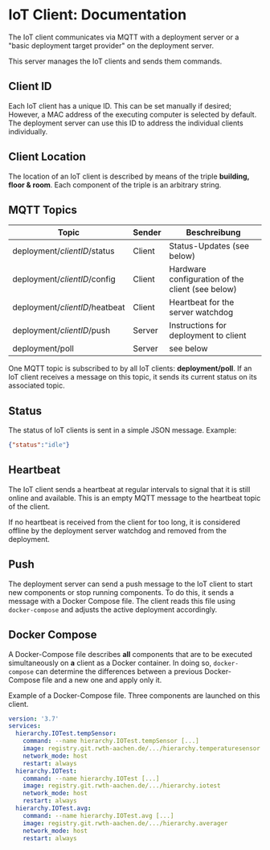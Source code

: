# IoT Client: Documentation
The IoT client communicates via MQTT with a deployment server or a "basic deployment target provider" on the deployment server.

This server manages the IoT clients and sends them commands.

## Client ID
Each IoT client has a unique ID.
This can be set manually if desired;
However, a MAC address of the executing computer is selected by default.
The deployment server can use this ID to address the individual clients individually.

## Client Location
The location of an IoT client is described by means of the triple <b>building, floor & room</b>.
Each component of the triple is an arbitrary string.

## MQTT Topics
| Topic                             | Sender          | Beschreibung                    |
|-----------------------------------|-----------------|---------------------------------|
| deployment/<i>clientID</i>/status | Client | Status-Updates (see below)                    |
| deployment/<i>clientID</i>/config | Client | Hardware configuration of the client (see below) |
| deployment/<i>clientID</i>/heatbeat| Client| Heartbeat for the server watchdog        |
| deployment/<i>clientID</i>/push   | Server | Instructions for deployment to client    |
| deployment/poll                   | Server | see below                              |

One MQTT topic is subscribed to by all IoT clients: <b>deployment/poll</b>.
If an IoT client receives a message on this topic, it sends its current status on its associated topic.

## Status
The status of IoT clients is sent in a simple JSON message. Example:
```json
{"status":"idle"}
```

## Heartbeat
The IoT client sends a heartbeat at regular intervals to signal that it is still online and available.
This is an empty MQTT message to the heartbeat topic of the client.

If no heartbeat is received from the client for too long, it is considered offline by the deployment server watchdog and removed from the deployment.

## Push
The deployment server can send a push message to the IoT client to start new components or stop running components.
To do this, it sends a message with a Docker Compose file.
The client reads this file using ```docker-compose``` and adjusts the active deployment accordingly.

## Docker Compose
A Docker-Compose file describes <b>all</b> components that are to be executed simultaneously on <b>a</b> client as a Docker container.
In doing so, ```docker-compose``` can determine the differences between a previous Docker-Compose file and a new one and apply only it.

Example of a Docker-Compose file. Three components are launched on this client.
```yaml
version: '3.7'
services:
  hierarchy.IOTest.tempSensor:
    command: --name hierarchy.IOTest.tempSensor [...]
    image: registry.git.rwth-aachen.de/.../hierarchy.temperaturesensor
    network_mode: host
    restart: always
  hierarchy.IOTest:
    command: --name hierarchy.IOTest [...]
    image: registry.git.rwth-aachen.de/.../hierarchy.iotest
    network_mode: host
    restart: always
  hierarchy.IOTest.avg:
    command: --name hierarchy.IOTest.avg [...]
    image: registry.git.rwth-aachen.de/.../hierarchy.averager
    network_mode: host
    restart: always
```
